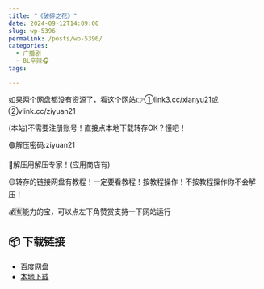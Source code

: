 ```yaml
---
title: "《破碎之花》"
date: 2024-09-12T14:09:00
slug: wp-5396
permalink: /posts/wp-5396/
categories:
  - 广播剧
  - BL辛辣🎧
tags:

---
```


如果两个网盘都没有资源了，看这个网站👉①link3.cc/xianyu21或②vlink.cc/ziyuan21

(本站)不需要注册账号！直接点本地下载转存OK？懂吧！

🟢解压密码:ziyuan21

🔵解压用解压专家！(应用商店有)

🟡转存的链接网盘有教程！一定要看教程！按教程操作！不按教程操作你不会解压！

💰🈶能力的宝，可以点左下角赞赏支持一下网站运行

## 📦 下载链接
- [百度网盘](https://blziyuan21.com/pay-download/5396?key=6dcb44018b&down_id=0)
- [本地下载](https://blziyuan21.com/pay-download/5396?key=6dcb44018b&down_id=1)

